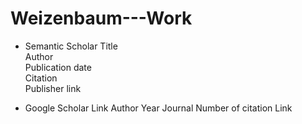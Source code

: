 # Weizenbaum---Work
- Semantic Scholar 
Title	
Author	
Publication date	
Citation	
Publisher	link


- Google Scholar 
Link 
Author
Year
Journal
Number of citation
Link

